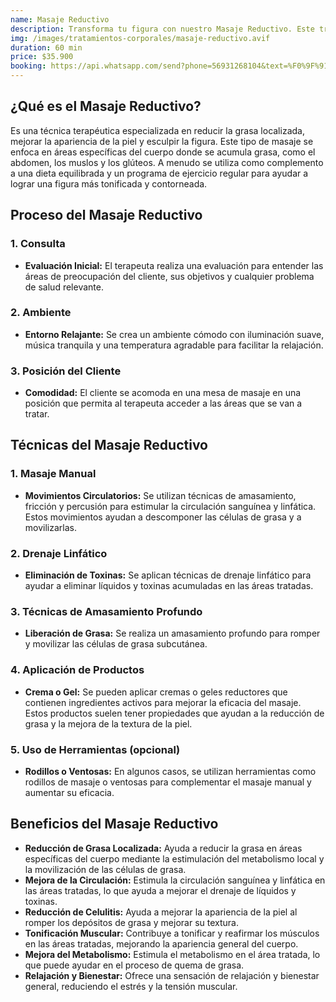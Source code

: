 ```yaml
---
name: Masaje Reductivo
description: Transforma tu figura con nuestro Masaje Reductivo. Este tratamiento profesional está diseñado para ayudar a reducir medidas y eliminar la grasa localizada, mejorando la apariencia general y proporcionando una sensación de bienestar.
img: /images/tratamientos-corporales/masaje-reductivo.avif
duration: 60 min
price: $35.900
booking: https://api.whatsapp.com/send?phone=56931268104&text=%F0%9F%91%8B%F0%9F%8F%BB%20%C2%A1Hola!%20Quisiera%20agendar%20una%20hora%20para%20el%20masaje%20reductivo.
---
```


## ¿Qué es el Masaje Reductivo?

Es una técnica terapéutica especializada en reducir la grasa localizada, mejorar la apariencia de la piel y esculpir la figura. Este tipo de masaje se enfoca en áreas específicas del cuerpo donde se acumula grasa, como el abdomen, los muslos y los glúteos. A menudo se utiliza como complemento a una dieta equilibrada y un programa de ejercicio regular para ayudar a lograr una figura más tonificada y contorneada.

## Proceso del Masaje Reductivo

### 1. Consulta

- **Evaluación Inicial:** El terapeuta realiza una evaluación para entender las áreas de preocupación del cliente, sus objetivos y cualquier problema de salud relevante.

### 2. Ambiente

- **Entorno Relajante:** Se crea un ambiente cómodo con iluminación suave, música tranquila y una temperatura agradable para facilitar la relajación.

### 3. Posición del Cliente

- **Comodidad:** El cliente se acomoda en una mesa de masaje en una posición que permita al terapeuta acceder a las áreas que se van a tratar.

## Técnicas del Masaje Reductivo

### 1. Masaje Manual

- **Movimientos Circulatorios:** Se utilizan técnicas de amasamiento, fricción y percusión para estimular la circulación sanguínea y linfática. Estos movimientos ayudan a descomponer las células de grasa y a movilizarlas.

### 2. Drenaje Linfático

- **Eliminación de Toxinas:** Se aplican técnicas de drenaje linfático para ayudar a eliminar líquidos y toxinas acumuladas en las áreas tratadas.

### 3. Técnicas de Amasamiento Profundo

- **Liberación de Grasa:** Se realiza un amasamiento profundo para romper y movilizar las células de grasa subcutánea.

### 4. Aplicación de Productos

- **Crema o Gel:** Se pueden aplicar cremas o geles reductores que contienen ingredientes activos para mejorar la eficacia del masaje. Estos productos suelen tener propiedades que ayudan a la reducción de grasa y la mejora de la textura de la piel.

### 5. Uso de Herramientas (opcional)

- **Rodillos o Ventosas:** En algunos casos, se utilizan herramientas como rodillos de masaje o ventosas para complementar el masaje manual y aumentar su eficacia.

## Beneficios del Masaje Reductivo

- **Reducción de Grasa Localizada:** Ayuda a reducir la grasa en áreas específicas del cuerpo mediante la estimulación del metabolismo local y la movilización de las células de grasa.
- **Mejora de la Circulación:** Estimula la circulación sanguínea y linfática en las áreas tratadas, lo que ayuda a mejorar el drenaje de líquidos y toxinas.
- **Reducción de Celulitis:** Ayuda a mejorar la apariencia de la piel al romper los depósitos de grasa y mejorar su textura.
- **Tonificación Muscular:** Contribuye a tonificar y reafirmar los músculos en las áreas tratadas, mejorando la apariencia general del cuerpo.
- **Mejora del Metabolismo:** Estimula el metabolismo en el área tratada, lo que puede ayudar en el proceso de quema de grasa.
- **Relajación y Bienestar:** Ofrece una sensación de relajación y bienestar general, reduciendo el estrés y la tensión muscular.
